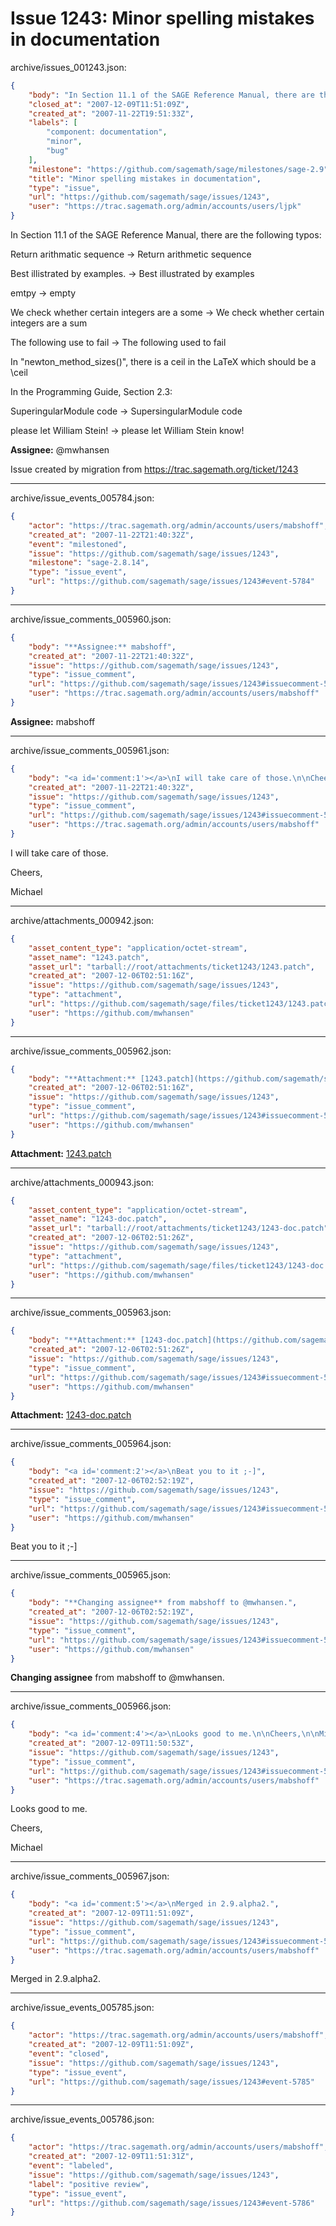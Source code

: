 # Issue 1243: Minor spelling mistakes in documentation

archive/issues_001243.json:
```json
{
    "body": "In Section 11.1 of the SAGE Reference Manual, there are the following typos:\n\nReturn arithmatic sequence -> Return arithmetic sequence\n\nBest illistrated by examples. -> Best illustrated by examples\n\nemtpy -> empty\n\nWe check whether certain integers are a some -> We check whether certain integers are a sum\n\nThe following use to fail -> The following used to fail\n\nIn \"newton_method_sizes()\", there is a ceil in the LaTeX which should be a \\ceil\n\nIn the Programming Guide, Section 2.3:\n\nSuperingularModule code -> SupersingularModule code\n\nplease let William Stein! -> please let William Stein know!\n\n**Assignee:** @mwhansen\n\nIssue created by migration from https://trac.sagemath.org/ticket/1243\n\n",
    "closed_at": "2007-12-09T11:51:09Z",
    "created_at": "2007-11-22T19:51:33Z",
    "labels": [
        "component: documentation",
        "minor",
        "bug"
    ],
    "milestone": "https://github.com/sagemath/sage/milestones/sage-2.9",
    "title": "Minor spelling mistakes in documentation",
    "type": "issue",
    "url": "https://github.com/sagemath/sage/issues/1243",
    "user": "https://trac.sagemath.org/admin/accounts/users/ljpk"
}
```
In Section 11.1 of the SAGE Reference Manual, there are the following typos:

Return arithmatic sequence -> Return arithmetic sequence

Best illistrated by examples. -> Best illustrated by examples

emtpy -> empty

We check whether certain integers are a some -> We check whether certain integers are a sum

The following use to fail -> The following used to fail

In "newton_method_sizes()", there is a ceil in the LaTeX which should be a \ceil

In the Programming Guide, Section 2.3:

SuperingularModule code -> SupersingularModule code

please let William Stein! -> please let William Stein know!

**Assignee:** @mwhansen

Issue created by migration from https://trac.sagemath.org/ticket/1243





---

archive/issue_events_005784.json:
```json
{
    "actor": "https://trac.sagemath.org/admin/accounts/users/mabshoff",
    "created_at": "2007-11-22T21:40:32Z",
    "event": "milestoned",
    "issue": "https://github.com/sagemath/sage/issues/1243",
    "milestone": "sage-2.8.14",
    "type": "issue_event",
    "url": "https://github.com/sagemath/sage/issues/1243#event-5784"
}
```



---

archive/issue_comments_005960.json:
```json
{
    "body": "**Assignee:** mabshoff",
    "created_at": "2007-11-22T21:40:32Z",
    "issue": "https://github.com/sagemath/sage/issues/1243",
    "type": "issue_comment",
    "url": "https://github.com/sagemath/sage/issues/1243#issuecomment-5960",
    "user": "https://trac.sagemath.org/admin/accounts/users/mabshoff"
}
```

**Assignee:** mabshoff



---

archive/issue_comments_005961.json:
```json
{
    "body": "<a id='comment:1'></a>\nI will take care of those.\n\nCheers,\n\nMichael",
    "created_at": "2007-11-22T21:40:32Z",
    "issue": "https://github.com/sagemath/sage/issues/1243",
    "type": "issue_comment",
    "url": "https://github.com/sagemath/sage/issues/1243#issuecomment-5961",
    "user": "https://trac.sagemath.org/admin/accounts/users/mabshoff"
}
```

<a id='comment:1'></a>
I will take care of those.

Cheers,

Michael



---

archive/attachments_000942.json:
```json
{
    "asset_content_type": "application/octet-stream",
    "asset_name": "1243.patch",
    "asset_url": "tarball://root/attachments/ticket1243/1243.patch",
    "created_at": "2007-12-06T02:51:16Z",
    "issue": "https://github.com/sagemath/sage/issues/1243",
    "type": "attachment",
    "url": "https://github.com/sagemath/sage/files/ticket1243/1243.patch",
    "user": "https://github.com/mwhansen"
}
```



---

archive/issue_comments_005962.json:
```json
{
    "body": "**Attachment:** [1243.patch](https://github.com/sagemath/sage/files/ticket1243/1243.patch)",
    "created_at": "2007-12-06T02:51:16Z",
    "issue": "https://github.com/sagemath/sage/issues/1243",
    "type": "issue_comment",
    "url": "https://github.com/sagemath/sage/issues/1243#issuecomment-5962",
    "user": "https://github.com/mwhansen"
}
```

**Attachment:** [1243.patch](https://github.com/sagemath/sage/files/ticket1243/1243.patch)



---

archive/attachments_000943.json:
```json
{
    "asset_content_type": "application/octet-stream",
    "asset_name": "1243-doc.patch",
    "asset_url": "tarball://root/attachments/ticket1243/1243-doc.patch",
    "created_at": "2007-12-06T02:51:26Z",
    "issue": "https://github.com/sagemath/sage/issues/1243",
    "type": "attachment",
    "url": "https://github.com/sagemath/sage/files/ticket1243/1243-doc.patch",
    "user": "https://github.com/mwhansen"
}
```



---

archive/issue_comments_005963.json:
```json
{
    "body": "**Attachment:** [1243-doc.patch](https://github.com/sagemath/sage/files/ticket1243/1243-doc.patch)",
    "created_at": "2007-12-06T02:51:26Z",
    "issue": "https://github.com/sagemath/sage/issues/1243",
    "type": "issue_comment",
    "url": "https://github.com/sagemath/sage/issues/1243#issuecomment-5963",
    "user": "https://github.com/mwhansen"
}
```

**Attachment:** [1243-doc.patch](https://github.com/sagemath/sage/files/ticket1243/1243-doc.patch)



---

archive/issue_comments_005964.json:
```json
{
    "body": "<a id='comment:2'></a>\nBeat you to it ;-]",
    "created_at": "2007-12-06T02:52:19Z",
    "issue": "https://github.com/sagemath/sage/issues/1243",
    "type": "issue_comment",
    "url": "https://github.com/sagemath/sage/issues/1243#issuecomment-5964",
    "user": "https://github.com/mwhansen"
}
```

<a id='comment:2'></a>
Beat you to it ;-]



---

archive/issue_comments_005965.json:
```json
{
    "body": "**Changing assignee** from mabshoff to @mwhansen.",
    "created_at": "2007-12-06T02:52:19Z",
    "issue": "https://github.com/sagemath/sage/issues/1243",
    "type": "issue_comment",
    "url": "https://github.com/sagemath/sage/issues/1243#issuecomment-5965",
    "user": "https://github.com/mwhansen"
}
```

**Changing assignee** from mabshoff to @mwhansen.



---

archive/issue_comments_005966.json:
```json
{
    "body": "<a id='comment:4'></a>\nLooks good to me.\n\nCheers,\n\nMichael",
    "created_at": "2007-12-09T11:50:53Z",
    "issue": "https://github.com/sagemath/sage/issues/1243",
    "type": "issue_comment",
    "url": "https://github.com/sagemath/sage/issues/1243#issuecomment-5966",
    "user": "https://trac.sagemath.org/admin/accounts/users/mabshoff"
}
```

<a id='comment:4'></a>
Looks good to me.

Cheers,

Michael



---

archive/issue_comments_005967.json:
```json
{
    "body": "<a id='comment:5'></a>\nMerged in 2.9.alpha2.",
    "created_at": "2007-12-09T11:51:09Z",
    "issue": "https://github.com/sagemath/sage/issues/1243",
    "type": "issue_comment",
    "url": "https://github.com/sagemath/sage/issues/1243#issuecomment-5967",
    "user": "https://trac.sagemath.org/admin/accounts/users/mabshoff"
}
```

<a id='comment:5'></a>
Merged in 2.9.alpha2.



---

archive/issue_events_005785.json:
```json
{
    "actor": "https://trac.sagemath.org/admin/accounts/users/mabshoff",
    "created_at": "2007-12-09T11:51:09Z",
    "event": "closed",
    "issue": "https://github.com/sagemath/sage/issues/1243",
    "type": "issue_event",
    "url": "https://github.com/sagemath/sage/issues/1243#event-5785"
}
```



---

archive/issue_events_005786.json:
```json
{
    "actor": "https://trac.sagemath.org/admin/accounts/users/mabshoff",
    "created_at": "2007-12-09T11:51:31Z",
    "event": "labeled",
    "issue": "https://github.com/sagemath/sage/issues/1243",
    "label": "positive review",
    "type": "issue_event",
    "url": "https://github.com/sagemath/sage/issues/1243#event-5786"
}
```
